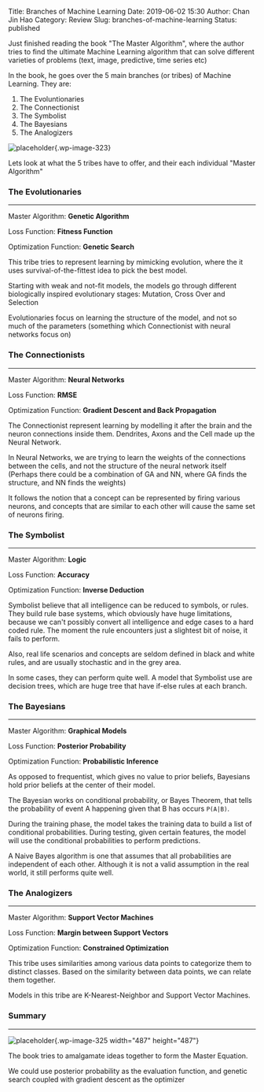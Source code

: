 Title: Branches of Machine Learning
Date: 2019-06-02 15:30
Author: Chan Jin Hao
Category: Review
Slug: branches-of-machine-learning
Status: published



Just finished reading the book "The Master Algorithm", where the author tries to find the ultimate Machine Learning algorithm that can solve different varieties of problems (text, image, predictive, time series etc)





In the book, he goes over the 5 main branches (or tribes) of Machine Learning. They are:



<!-- wp:list {"ordered":true} -->

1.  The Evoluntionaries
2.  The Connectionist
3.  The Symbolist
4.  The Bayesians
5.  The Analogizers



<!-- wp:image {"id":323,"align":"center"} -->




![placeholder]({attach}media/2019/02/master-algo_thumb.png){.wp-image-323}








Lets look at what the 5 tribes have to offer, and their each individual "Master Algorithm"



<!-- wp:heading {"level":3} -->

### The Evolutionaries





------------------------------------------------------------------------






Master Algorithm: **Genetic Algorithm**





Loss Function: **Fitness Function**





Optimization Function: **Genetic Search**





This tribe tries to represent learning by mimicking evolution, where the it uses survival-of-the-fittest idea to pick the best model.





Starting with weak and not-fit models, the models go through different biologically inspired evolutionary stages: Mutation, Cross Over and Selection





Evolutionaries focus on learning the structure of the model, and not so much of the parameters (something which Connectionist with neural networks focus on)



<!-- wp:heading {"level":3} -->

### The Connectionists





------------------------------------------------------------------------






Master Algorithm: **Neural Networks**





Loss Function: **RMSE**





Optimization Function: **Gradient Descent and Back Propagation**





The Connectionist represent learning by modelling it after the brain and the neuron connections inside them. Dendrites, Axons and the Cell made up the Neural Network.





In Neural Networks, we are trying to learn the weights of the connections between the cells, and not the structure of the neural network itself (Perhaps there could be a combination of GA and NN, where GA finds the structure, and NN finds the weights)





It follows the notion that a concept can be represented by firing various neurons, and concepts that are similar to each other will cause the same set of neurons firing.



<!-- wp:heading {"level":3} -->

### The Symbolist





------------------------------------------------------------------------






Master Algorithm: **Logic**





Loss Function: **Accuracy**





Optimization Function: **Inverse Deduction**





Symbolist believe that all intelligence can be reduced to symbols, or rules. They build rule base systems, which obviously have huge limitations, because we can't possibly convert all intelligence and edge cases to a hard coded rule. The moment the rule encounters just a slightest bit of noise, it fails to perform.





Also, real life scenarios and concepts are seldom defined in black and white rules, and are usually stochastic and in the grey area.





In some cases, they can perform quite well. A model that Symbolist use are decision trees, which are huge tree that have if-else rules at each branch.



<!-- wp:heading {"level":3} -->

### The Bayesians





------------------------------------------------------------------------






Master Algorithm: **Graphical Models**





Loss Function: **Posterior Probability**





Optimization Function: **Probabilistic Inference**





As opposed to frequentist, which gives no value to prior beliefs, Bayesians hold prior beliefs at the center of their model.





The Bayesian works on conditional probability, or Bayes Theorem, that tells the probability of event A happening given that B has occurs `P(A|B)`.





During the training phase, the model takes the training data to build a list of conditional probabilities. During testing, given certain features, the model will use the conditional probabilities to perform predictions.





A Naive Bayes algorithm is one that assumes that all probabilities are independent of each other. Although it is not a valid assumption in the real world, it still performs quite well.



<!-- wp:heading {"level":3} -->

### The Analogizers





------------------------------------------------------------------------






Master Algorithm: **Support Vector Machines**





Loss Function: **Margin between Support Vectors**





Optimization Function: **Constrained Optimization**





This tribe uses similarities among various data points to categorize them to distinct classes. Based on the similarity between data points, we can relate them together.





Models in this tribe are K-Nearest-Neighbor and Support Vector Machines.



<!-- wp:heading {"level":3} -->

### Summary





------------------------------------------------------------------------




<!-- wp:image {"id":325,"align":"center","width":487,"height":487} -->




![placeholder]({attach}media/2019/02/puzzle_thumb.png){.wp-image-325 width="487" height="487"}








The book tries to amalgamate ideas together to form the Master Equation.





We could use posterior probability as the evaluation function, and genetic search coupled with gradient descent as the optimizer


